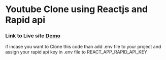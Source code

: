 # Youtube Clone using Reactjs and Rapid api

### Link to Live site [Demo](https://u-videos-ahmad.netlify.app)

if incase you want to Clone this code than add .env file to your project and assign your rapid api key in .env file to REACT_APP_RAPID_API_KEY
